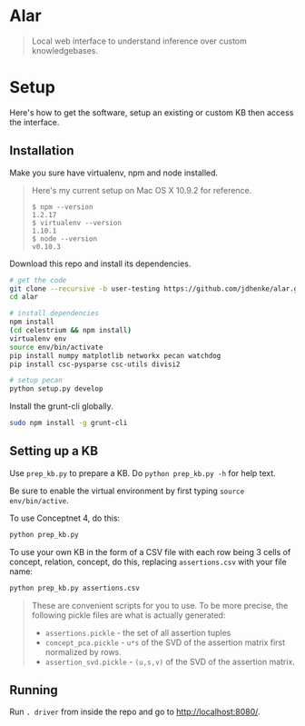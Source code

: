 Alar
======

> Local web interface to understand inference over custom knowledgebases.

# Setup

Here's how to get the software, setup an existing or custom KB then access the interface.

## Installation

Make you sure have virtualenv, npm and node installed.

> Here's my current setup on Mac OS X 10.9.2 for reference.
>
>     $ npm --version
>     1.2.17
>     $ virtualenv --version
>     1.10.1
>     $ node --version
>     v0.10.3

Download this repo and install its dependencies.

```bash
# get the code
git clone --recursive -b user-testing https://github.com/jdhenke/alar.git
cd alar

# install dependencies
npm install
(cd celestrium && npm install)
virtualenv env
source env/bin/activate
pip install numpy matplotlib networkx pecan watchdog
pip install csc-pysparse csc-utils divisi2

# setup pecan
python setup.py develop
```

Install the grunt-cli globally.

```bash
sudo npm install -g grunt-cli
```

## Setting up a KB

Use `prep_kb.py` to prepare a KB. Do `python prep_kb.py -h` for help text.

Be sure to enable the virtual environment by first typing `source env/bin/active`.

To use Conceptnet 4, do this:

```bash
python prep_kb.py
```

To use your own KB in the form of a CSV file with each row being 3 cells of concept, relation, concept, do this, replacing `assertions.csv` with your file name:

```bash
python prep_kb.py assertions.csv
```

> These are convenient scripts for you to use.
> To be more precise, the following pickle files are what is actually generated:
>
> * `assertions.pickle` - the set of all assertion tuples
> * `concept_pca.pickle` - `u*s` of the SVD of the assertion matrix first normalized by rows.
> * `assertion_svd.pickle` - `(u,s,v)` of the SVD of the assertion matrix.

## Running

Run `. driver` from inside the repo and go to [http://localhost:8080/](http://localhost:8080/).
